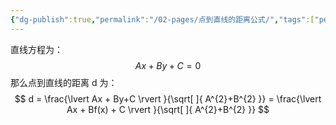 ```yaml
---
{"dg-publish":true,"permalink":"/02-pages/点到直线的距离公式/","tags":["personal/blog","math/初等数学"]}
---
```


直线方程为：
$$
Ax + By + C = 0
$$
那么点到直线的距离 d 为：
$$
d = \frac{\lvert Ax + By+C \rvert }{\sqrt[  ]{ A^{2}+B^{2} }} = \frac{\lvert Ax + Bf(x) + C \rvert }{\sqrt[  ]{ A^{2}+B^{2} }}
$$
